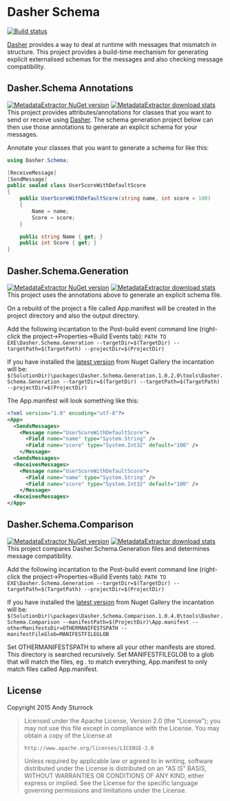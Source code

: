 # Dasher Schema

[![Build status](https://ci.appveyor.com/api/projects/status/km8g7viqsq0lg2rx?svg=true)](https://ci.appveyor.com/project/andysturrock/dasher-schema)

[Dasher](https://github.com/drewnoakes/dasher) provides a way to deal at runtime with messages that mismatch in structure.  This project provides a build-time mechanism for generating explicit externalised schemas for the messages and also checking message compatibility.

## Dasher.Schema Annotations
[![MetadataExtractor NuGet version](https://img.shields.io/nuget/v/Dasher.Schema.svg)](https://www.nuget.org/packages/Dasher.Schema)
[![MetadataExtractor download stats](https://img.shields.io/nuget/dt/Dasher.Schema.svg)](https://www.nuget.org/packages/Dasher.Schema)
This project provides attributes/annotations for classes that you want to send or receive using [Dasher](https://github.com/drewnoakes/dasher).
The schema generation project below can then use those annotations to generate an explicit schema for your messages.

Annotate your classes that you want to generate a schema for like this:
```csharp
using Dasher.Schema;

[ReceiveMessage]
[SendMessage]
public sealed class UserScoreWithDefaultScore
{
    public UserScoreWithDefaultScore(string name, int score = 100)
    {
        Name = name;
        Score = score;
    }

    public string Name { get; }
    public int Score { get; }
}
```

## Dasher.Schema.Generation
[![MetadataExtractor NuGet version](https://img.shields.io/nuget/v/Dasher.Schema.Generation.svg)](https://www.nuget.org/packages/Dasher.Schema.Generation)
[![MetadataExtractor download stats](https://img.shields.io/nuget/dt/Dasher.Schema.Generation.svg)](https://www.nuget.org/packages/Dasher.Schema.Generation)
This project uses the annotations above to generate an explicit schema file.

On a rebuild of the project a file called App.manifest will be created in the project directory and also the output directory.

Add the following incantation to the Post-build event command line (right-click the project->Properties->Build Events tab):
`PATH TO EXE\Dasher.Schema.Generation --targetDir=$(TargetDir) --targetPath=$(TargetPath) --projectDir=$(ProjectDir)`

If you have installed the [latest version](https://www.nuget.org/packages/Dasher.Schema.Generation/1.0.2) from Nuget Gallery the incantation will be:
`$(SolutionDir)\packages\Dasher.Schema.Generation.1.0.2.0\tools\Dasher.Schema.Generation --targetDir=$(TargetDir) --targetPath=$(TargetPath) --projectDir=$(ProjectDir)`

The App.manifest will look something like this:
```xml
<?xml version="1.0" encoding="utf-8"?>
<App>
  <SendsMessages>
    <Message name="UserScoreWithDefaultScore">
      <Field name="name" type="System.String" />
      <Field name="score" type="System.Int32" default="100" />
    </Message>
  <SendsMessages>
  <ReceivesMessages>
    <Message name="UserScoreWithDefaultScore">
      <Field name="name" type="System.String" />
      <Field name="score" type="System.Int32" default="100" />
    </Message>
  <ReceivesMessages>
</App>
```

## Dasher.Schema.Comparison
[![MetadataExtractor NuGet version](https://img.shields.io/nuget/v/Dasher.Schema.Comparison.svg)](https://www.nuget.org/packages/Dasher.Schema.Comparison)
[![MetadataExtractor download stats](https://img.shields.io/nuget/dt/Dasher.Schema.Comparison.svg)](https://www.nuget.org/packages/Dasher.Schema.Comparison)
This project compares Dasher.Schema.Generation files and determines message compatibility.

Add the following incantation to the Post-build event command line (right-click the project->Properties->Build Events tab):
`PATH TO EXE\Dasher.Schema.Generation --targetDir=$(TargetDir) --targetPath=$(TargetPath) --projectDir=$(ProjectDir)`

If you have installed the [latest version](https://www.nuget.org/packages/Dasher.Schema.Comparison) from Nuget Gallery the incantation will be:
`$(SolutionDir)\packages\Dasher.Schema.Comparison.1.0.4.0\tools\Dasher.Schema.Comparison --manifestPath=$(ProjectDir)\App.manifest --otherManifestsDir=OTHERMANIFESTSPATH --manifestFileGlob=MANIFESTFILEGLOB`

Set OTHERMANIFESTSPATH to where all your other manifests are stored.  This directory is searched recursively.
Set MANIFESTFILEGLOB to a glob that will match the files, eg *.* to match everything, App.manifest to only match files called App.manifest.


## License

Copyright 2015 Andy Sturrock

> Licensed under the Apache License, Version 2.0 (the "License");
> you may not use this file except in compliance with the License.
> You may obtain a copy of the License at
>
>     http://www.apache.org/licenses/LICENSE-2.0
>
> Unless required by applicable law or agreed to in writing, software
> distributed under the License is distributed on an "AS IS" BASIS,
> WITHOUT WARRANTIES OR CONDITIONS OF ANY KIND, either express or implied.
> See the License for the specific language governing permissions and
> limitations under the License.

